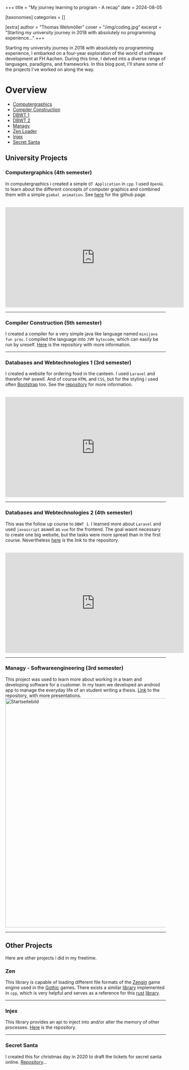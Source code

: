+++
title = "My journey learning to program - A recap"
date = 2024-08-05

[taxonomies]
categories = []

[extra]
author = "Thomas Wehmöller"
cover = "/img/coding.jpg"
excerpt = "Starting my university journey in 2018 with absolutely no programming experience..."
+++

Starting my university journey in 2018 with absolutely no programming experience, I embarked on a four-year exploration of the world of software development at FH Aachen. During this time, I delved into a diverse range of languages, paradigms, and frameworks. In this blog post, I'll share some of the projects I've worked on along the way.

# Overview

- [Computergraphics](https://github.com/MordragT/Computergrafik) 
- [Compiler Construction](https://github.com/MordragT/Compilerbau) 
- [DBWT 1](https://github.com/MordragT/DBWT) 
- [DBWT 2](https://github.com/MordragT/DBWT2) 
- [Managy](https://github.com/MordragT/managy) 
- [Zen Loader](https://github.com/MordragT/zen-loader) 
- [Injex](https://github.com/MordragT/injex) 
- [Secret Santa](https://github.com/MordragT/secret-santa) 

## University Projects

### Computergraphics (4th semester)

In computergraphics i created a simple `QT Application` in `cpp`. I used `OpenGL` to learn about the different concepts of computer graphics and combined them with a simple `gimbal animation`. See [here](https://github.com/MordragT/Computergrafik) for the github page.

<br>
<iframe width="560" height="315" src="https://www.youtube.com/embed/XS2q9vPfBjo" title="YouTube video player" frameborder="0" allow="accelerometer; autoplay; clipboard-write; encrypted-media; gyroscope; picture-in-picture" allowfullscreen></iframe>
<br>

---

### Compiler Construction (5th semester)

I created a compiler for a very simple java like language named `minijava fun proc`. I compiled the language into `JVM bytecode`, which can easily be run by ureself. [Here](https://github.com/MordragT/Compilerbau) is the repository with more information.

---

### Databases and Webtechnologies 1 (3rd semester)

I created a website for ordering food in the canteen. I used `Laravel` and therefor `PHP` aswell. And of course `HTML` and `CSS`, but for the styling i used often [Bootstrap](https://getbootstrap.com/docs/4.6/getting-started/introduction/) too. See the [repository](https://github.com/MordragT/DBWT) for more information.

<br>
<iframe width="560" height="315" src="https://www.youtube.com/embed/L9WE2DQoYbc" title="YouTube video player" frameborder="0" allow="accelerometer; autoplay; clipboard-write; encrypted-media; gyroscope; picture-in-picture" allowfullscreen></iframe>
<br>

---

### Databases and Webtechnologies 2 (4th semester)

This was the follow up course to `DBWT 1`. I learned more about `Laravel` and used `javascript` aswell as `vue` for the frontend. The goal wasnt necessary to create one big website, but the tasks were more spread than in the first course. Nevertheless [here](https://github.com/MordragT/DBWT2) is the link to the repository.

<br>
<iframe width="560" height="315" src="https://www.youtube.com/embed/PEqSo8c88HM" title="YouTube video player" frameborder="0" allow="accelerometer; autoplay; clipboard-write; encrypted-media; gyroscope; picture-in-picture" allowfullscreen></iframe>
<br>

---

### Managy - Softwareengineering (3rd semester)

This project was used to learn more about working in a team and developing software for a customer. In my team we developed an android app to manage the everyday life of an student writing a thesis. [Link](https://github.com/MordragT/managy) to the repository, with more presentations.
<img src="/assets/images/startseite.png" alt="Startseitebild" height="720"/>

---

## Other Projects

Here are other projects i did in my freetime.

### Zen

This library is capable of loading different file formats of the [Zengin](https://www.moddb.com/engines/zengin) game engine used in the [Gothic](https://en.wikipedia.org/wiki/Gothic_(video_game)) games. There exists a similar [library](https://github.com/ataulien/ZenLib) implemented in `cpp`, which is very helpful and serves as a reference for this [rust](https://www.rust-lang.org/) [library](https://github.com/MordragT/zen-loader).

---

### Injex

This library provides an api to inject into and/or alter the memory of other processes. [Here](https://github.com/MordragT/injex) is the repository.

---

### Secret Santa

I created this for christmas day in 2020 to draft the tickets for secret santa online. [Repository](https://github.com/MordragT/secret-santa)...